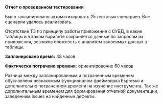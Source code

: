 **Отчет о проведенном тестировании**

Было запланировано автоматизировать 25 тестовых сценариев. Все сценарии удалось реализовать.

Отсутствие ТЗ по принципу работы приложения с СУБД, в какие таблицы и в каком варианте сохраняется данные по запросам из приложения, возникла сложность с анализом заносимых данных в таблицы.

**Запланировано время:** 48 часов

**Фактически потрачено времени:** ориентировочно 60 часов

Разница между запланированным и потраченным временем обусловлена незнакомым функционалом фреймворка Espresso и дополнительно потраченном времени на изучение инструмента.
Так же дополнительным временем для формирования отчетной документации, заведением Issues на найденные дефекты.
